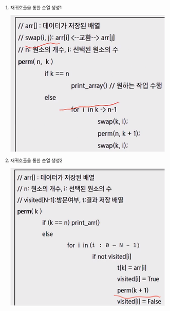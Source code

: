 1. 재귀호출을 통한 순열 생성1

   ![image-20200510011255842](%EC%88%9C%EC%97%B4,%EC%A1%B0%ED%95%A9.assets/image-20200510011255842.png)

2. 재귀호출을 통한 순열 생성2

   ![image-20200510011331641](%EC%88%9C%EC%97%B4,%EC%A1%B0%ED%95%A9.assets/image-20200510011331641.png)